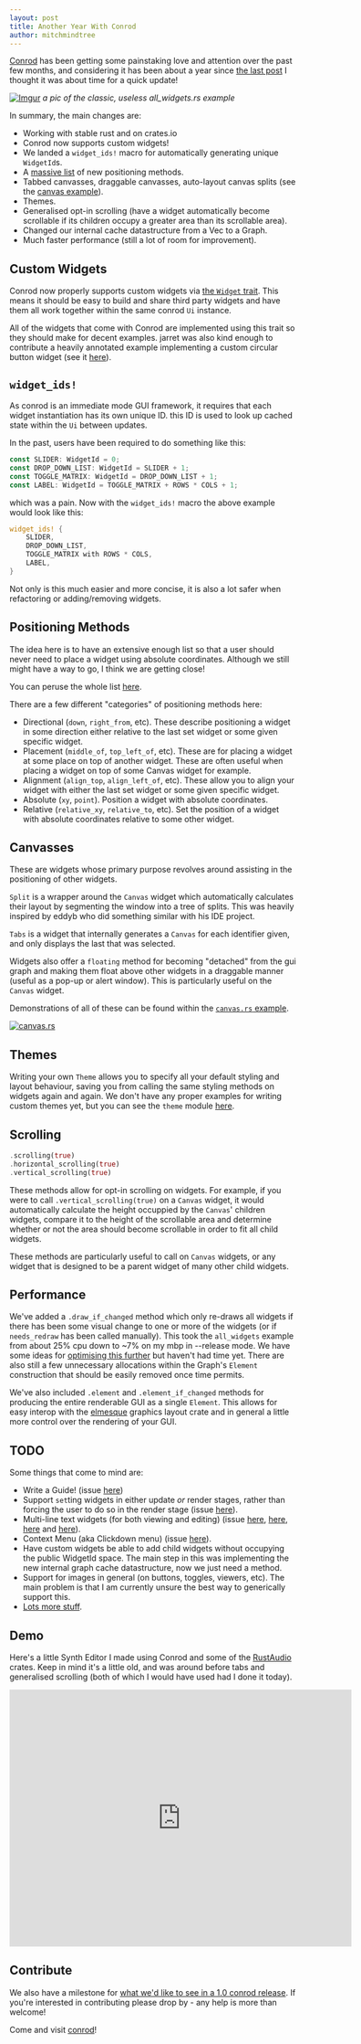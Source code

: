```yaml
---
layout: post
title: Another Year With Conrod
author: mitchmindtree
---
```


[Conrod](https://github.com/PistonDevelopers/conrod) has been getting some painstaking love and attention over the past few months, and considering it has been about a year since [the last post](http://blog.piston.rs/2014/09/14/conrod-api-overhaul/) I thought it was about time for a quick update!


[![Imgur](http://i.imgur.com/LZKXdgP.png)](http://i.imgur.com/LZKXdgP.png)
*a pic of the classic, useless all_widgets.rs example*


In summary, the main changes are:

- Working with stable rust and on crates.io
- Conrod now supports custom widgets!
- We landed a `widget_ids!` macro for automatically generating unique `WidgetId`s.
- A [massive list](https://github.com/PistonDevelopers/conrod/blob/master/src/position.rs#L105) of new positioning methods.
- Tabbed canvasses, draggable canvasses, auto-layout canvas splits (see the [canvas example](https://github.com/PistonDevelopers/conrod/blob/master/examples/canvas.rs)).
- Themes.
- Generalised opt-in scrolling (have a widget automatically become scrollable if its children occupy a greater area than its scrollable area).
- Changed our internal cache datastructure from a Vec to a Graph.
- Much faster performance (still a lot of room for improvement).


Custom Widgets
--------------

Conrod now properly supports custom widgets via [the `Widget` trait](https://github.com/PistonDevelopers/conrod/blob/master/src/widget/mod.rs#L59). This means it should be easy to build and share third party widgets and have them all work together within the same conrod `Ui` instance.

All of the widgets that come with Conrod are implemented using this trait so they should make for decent examples. jarret was also kind enough to contribute a heavily annotated example implementing a custom circular button widget (see it [here](https://github.com/PistonDevelopers/conrod/blob/master/examples/custom_widget.rs)).


`widget_ids!`
-------------

As conrod is an immediate mode GUI framework, it requires that each widget instantiation has its own unique ID. this ID is used to look up cached state within the `Ui` between updates.

In the past, users have been required to do something like this:

```Rust
const SLIDER: WidgetId = 0;
const DROP_DOWN_LIST: WidgetId = SLIDER + 1;
const TOGGLE_MATRIX: WidgetId = DROP_DOWN_LIST + 1;
const LABEL: WidgetId = TOGGLE_MATRIX + ROWS * COLS + 1;
```

which was a pain. Now with the `widget_ids!` macro the above example would look like this:

```Rust
widget_ids! {
    SLIDER,
    DROP_DOWN_LIST,
    TOGGLE_MATRIX with ROWS * COLS,
    LABEL,
}
```

Not only is this much easier and more concise, it is also a lot safer when refactoring or adding/removing widgets.


Positioning Methods
-------------------

The idea here is to have an extensive enough list so that a user should never need to place a widget using absolute coordinates. Although we still might have a way to go, I think we are getting close!

You can peruse the whole list [here](https://github.com/PistonDevelopers/conrod/blob/master/src/position.rs#L105).

There are a few different "categories" of positioning methods here:

- Directional (`down`, `right_from`, etc). These describe positioning a widget in some direction either relative to the last set widget or some given specific widget.
- Placement (`middle_of`, `top_left_of`, etc). These are for placing a widget at some place on top of another widget. These are often useful when placing a widget on top of some Canvas widget for example.
- Alignment (`align_top`, `align_left_of`, etc). These allow you to align your widget with either the last set widget or some given specific widget.
- Absolute (`xy`, `point`). Position a widget with absolute coordinates.
- Relative (`relative_xy`, `relative_to`, etc). Set the position of a widget with absolute coordinates relative to some other widget.


Canvasses
---------

These are widgets whose primary purpose revolves around assisting in the positioning of other widgets.

`Split` is a wrapper around the `Canvas` widget which automatically calculates their layout by segmenting the window into a tree of splits. This was heavily inspired by eddyb who did something similar with his IDE project.

`Tabs` is a widget that internally generates a `Canvas` for each identifier given, and only displays the last that was selected.

Widgets also offer a `floating` method for becoming "detached" from the gui graph and making them float above other widgets in a draggable manner (useful as a pop-up or alert window). This is particularly useful on the `Canvas` widget.

Demonstrations of all of these can be found within the [`canvas.rs` example](https://github.com/PistonDevelopers/conrod/blob/master/examples/canvas.rs).

[![canvas.rs](http://i.imgur.com/A3P4eQY.png)](http://i.imgur.com/A3P4eQY.png)


Themes
------

Writing your own `Theme` allows you to specify all your default styling and layout behaviour, saving you from calling the same styling methods on widgets again and again. We don't have any proper examples for writing custom themes yet, but you can see the `theme` module [here](https://github.com/PistonDevelopers/conrod/blob/master/src/theme.rs#L16).


Scrolling
---------

```Rust
.scrolling(true)
.horizontal_scrolling(true)
.vertical_scrolling(true)
```

These methods allow for opt-in scrolling on widgets. For example, if you were to call `.vertical_scrolling(true)` on a `Canvas` widget, it would automatically calculate the height occuppied by the `Canvas`' children widgets, compare it to the height of the scrollable area and determine whether or not the area should become scrollable in order to fit all child widgets.

These methods are particularly useful to call on `Canvas` widgets, or any widget that is designed to be a parent widget of many other child widgets.


Performance
-----------

We've added a `.draw_if_changed` method which only re-draws all widgets if there has been some visual change to one or more of the widgets (or if `needs_redraw` has been called manually). This took the `all_widgets` example from about 25% cpu down to ~7% on my mbp in --release mode. We have some ideas for [optimising this further](https://github.com/PistonDevelopers/conrod/issues/537) but haven't had time yet. There are also still a few unnecessary allocations within the Graph's `Element` construction that should be easily removed once time permits.

We've also included `.element` and `.element_if_changed` methods for producing the entire renderable GUI as a single `Element`. This allows for easy interop with the [elmesque](https://github.com/mitchmindtree/elmesque) graphics layout crate and in general a little more control over the rendering of your GUI.


TODO
----

Some things that come to mind are:

- Write a Guide! (issue [here](https://github.com/PistonDevelopers/conrod/issues/505))
- Support `set`ting widgets in either update *or* render stages, rather than forcing the user to do so in the render stage (issue [here](https://github.com/PistonDevelopers/conrod/issues/509)).
- Multi-line text widgets (for both viewing and editing) (issue [here](https://github.com/PistonDevelopers/conrod/issues/466), [here](https://github.com/PistonDevelopers/conrod/issues/342), [here](https://github.com/PistonDevelopers/conrod/issues/71) and [here](https://github.com/PistonDevelopers/conrod/issues/62)).
- Context Menu (aka Clickdown menu) (issue [here](https://github.com/PistonDevelopers/conrod/issues/394)).
- Have custom widgets be able to add child widgets without occupying the public WidgetId space. The main step in this was implementing the new internal graph cache datastructure, now we just need a method.
- Support for images in general (on buttons, toggles, viewers, etc). The main problem is that I am currently unsure the best way to generically support this.
- [Lots more stuff](https://github.com/PistonDevelopers/conrod/issues).


Demo
----

Here's a little Synth Editor I made using Conrod and some of the [RustAudio](https://github.com/RustAudio) crates. Keep in mind it's a little old, and was around before tabs and generalised scrolling (both of which I would have used had I done it today).

<iframe width="600" height="450" src="https://www.youtube.com/embed/_ZXLCVibI8c" frameborder="0" allowfullscreen></iframe>


Contribute
----------

We also have a milestone for [what we'd like to see in a 1.0 conrod release](https://github.com/PistonDevelopers/conrod/milestones/1.0.0). If you're interested in contributing please drop by - any help is more than welcome!

Come and visit [conrod](https://github.com/PistonDevelopers/conrod)!


